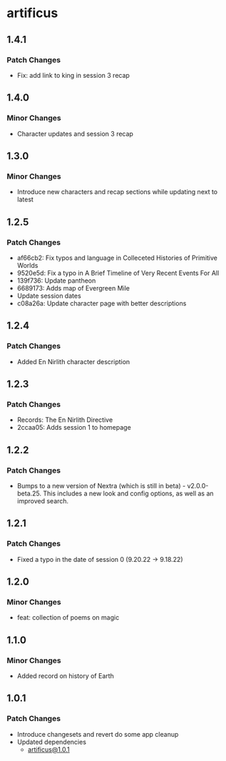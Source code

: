 # artificus

## 1.4.1

### Patch Changes

- Fix: add link to king in session 3 recap

## 1.4.0

### Minor Changes

- Character updates and session 3 recap

## 1.3.0

### Minor Changes

- Introduce new characters and recap sections while updating next to latest

## 1.2.5

### Patch Changes

- af66cb2: Fix typos and language in Colleceted Histories of Primitive Worlds
- 9520e5d: Fix a typo in A Brief Timeline of Very Recent Events For All
- 139f736: Update pantheon
- 6689173: Adds map of Evergreen Mile
- Update session dates
- c08a26a: Update character page with better descriptions

## 1.2.4

### Patch Changes

- Added En Nirlith character description

## 1.2.3

### Patch Changes

- Records: The En Nirlith Directive
- 2ccaa05: Adds session 1 to homepage

## 1.2.2

### Patch Changes

- Bumps to a new version of Nextra (which is still in beta) - v2.0.0-beta.25. This includes a new look and config options, as well as an improved search.

## 1.2.1

### Patch Changes

- Fixed a typo in the date of session 0 (9.20.22 -> 9.18.22)

## 1.2.0

### Minor Changes

- feat: collection of poems on magic

## 1.1.0

### Minor Changes

- Added record on history of Earth

## 1.0.1

### Patch Changes

- Introduce changesets and revert do some app cleanup
- Updated dependencies
  - artificus@1.0.1
